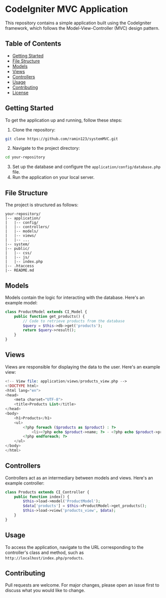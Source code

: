 # CodeIgniter MVC Application

This repository contains a simple application built using the CodeIgniter framework, which follows the Model-View-Controller (MVC) design pattern.

## Table of Contents
- [Getting Started](#getting-started)
- [File Structure](#file-structure)
- [Models](#models)
- [Views](#views)
- [Controllers](#controllers)
- [Usage](#usage)
- [Contributing](#contributing)
- [License](#license)

## Getting Started
To get the application up and running, follow these steps:

1. Clone the repository:
```bash
git clone https://github.com/ramin123/systemMVC.git
```
2. Navigate to the project directory:
```bash
cd your-repository
```
3. Set up the database and configure the `application/config/database.php` file.
4. Run the application on your local server.

## File Structure
The project is structured as follows:

```
your-repository/
|-- application/
|   |-- config/
|   |-- controllers/
|   |-- models/
|   |-- views/
|   |-- ...
|-- system/
|-- public/
|   |-- css/
|   |-- js/
|   |-- index.php
|-- .htaccess
|-- README.md
```

## Models
Models contain the logic for interacting with the database. Here's an example model:

```php
class ProductModel extends CI_Model {
    public function get_products() {
        // Code to retrieve products from the database
        $query = $this->db->get('products');
        return $query->result();
    }
}
```

## Views
Views are responsible for displaying the data to the user. Here's an example view:

```php
<!-- View file: application/views/products_view.php -->
<!DOCTYPE html>
<html lang="en">
<head>
    <meta charset="UTF-8">
    <title>Products List</title>
</head>
<body>
    <h1>Products</h1>
    <ul>
        <?php foreach ($products as $product) : ?>
            <li><?php echo $product->name; ?> - <?php echo $product->price; ?></li>
        <?php endforeach; ?>
    </ul>
</body>
</html>
```

## Controllers
Controllers act as an intermediary between models and views. Here's an example controller:

```php
class Products extends CI_Controller {
    public function index() {
        $this->load->model('ProductModel');
        $data['products'] = $this->ProductModel->get_products();
        $this->load->view('products_view', $data);
    }
}
```

## Usage
To access the application, navigate to the URL corresponding to the controller's class and method, such as `http://localhost/index.php/products`.

## Contributing
Pull requests are welcome. For major changes, please open an issue first to discuss what you would like to change.

```

